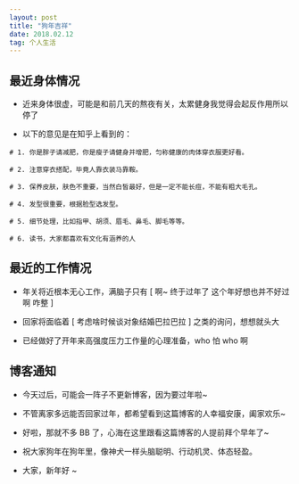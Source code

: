 ```yaml
---
layout: post
title: "狗年吉祥"
date: 2018.02.12
tag: 个人生活
---
```

## 最近身体情况
- 近来身体很虚，可能是和前几天的熬夜有关，太累健身我觉得会起反作用所以停了

- 以下的意见是在知乎上看到的：

```
# 1. 你是胖子请减肥，你是瘦子请健身并增肥，匀称健康的肉体穿衣服更好看。

# 2. 注意穿衣搭配，毕竟人靠衣装马靠鞍。

# 3. 保养皮肤，肤色不重要，当然白皙最好，但是一定不能长痘，不能有粗大毛孔。

# 4. 发型很重要，根据脸型选发型。

# 5. 细节处理，比如指甲、胡须、眉毛、鼻毛、脚毛等等。

# 6. 读书，大家都喜欢有文化有涵养的人
```

## 最近的工作情况
- 年关将近根本无心工作，满脑子只有 [ 啊~ 终于过年了 这个年好想也并不好过啊 咋整 ]

- 回家将面临着 [ 考虑啥时候谈对象结婚巴拉巴拉 ] 之类的询问，想想就头大

- 已经做好了开年来高强度压力工作量的心理准备，who 怕 who 啊

## 博客通知
- 今天过后，可能会一阵子不更新博客，因为要过年啦~

- 不管离家多远能否回家过年，都希望看到这篇博客的人幸福安康，阖家欢乐~

- 好啦，那就不多 BB 了，心海在这里跟看这篇博客的人提前拜个早年了~

- 祝大家狗年在狗年里，像神犬一样头脑聪明、行动机灵、体态轻盈。

- 大家，新年好 ~



